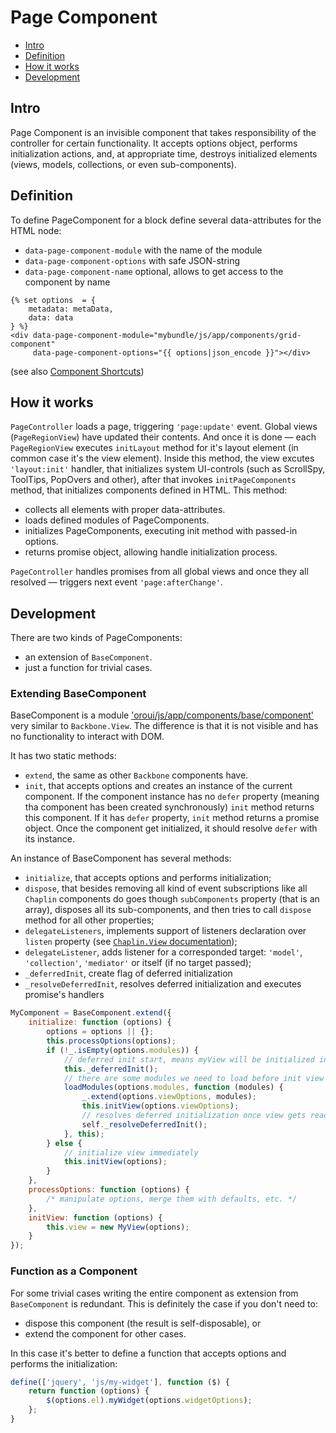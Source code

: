 Page Component
==============

 * [Intro](#intro)
 * [Definition](#definition)
 * [How it works](#definition)
 * [Development](#development)

## Intro
Page Component is an invisible component that takes responsibility of the controller for certain functionality. It accepts options object, performs initialization actions, and, at appropriate time, destroys initialized elements (views, models, collections, or even sub-components).

## Definition
To define PageComponent for a block define several data-attributes for the HTML node:

 - `data-page-component-module` with the name of the module
 - `data-page-component-options` with safe JSON-string
 - `data-page-component-name` optional, allows to get access to the component by name

```twig
{% set options  = {
    metadata: metaData,
    data: data
} %}
<div data-page-component-module="mybundle/js/app/components/grid-component"
     data-page-component-options="{{ options|json_encode }}"></div>
```

(see also [Component Shortcuts](./component-shortcuts.md))

## How it works

`PageController` loads a page, triggering `'page:update'` event. Global views (`PageRegionView`) have updated their contents. And once it is done — each `PageRegionView` executes `initLayout` method for it's layout element (in common case it's the view element). Inside this method, the view excutes `'layout:init'` handler, that initializes system UI-controls (such as ScrollSpy, ToolTips, PopOvers and other), after that invokes `initPageComponents` method, that initializes components defined in HTML. This method:

 - collects all elements with proper data-attributes.
 - loads defined modules of PageComponents.
 - initializes PageComponents, executing init method with passed-in options.
 - returns promise object, allowing handle initialization process.

`PageController` handles promises from all global views and once they all resolved — triggers next event `'page:afterChange'`.

## Development
There are two kinds of PageComponents:

 - an extension of `BaseComponent`.
 - just a function for trivial cases.

### Extending BaseComponent
BaseComponent is a module ['oroui/js/app/components/base/component'](../../public/js/app/components/base/component.js) very similar to `Backbone.View`. The difference is that it is not visible and has no functionality to interact with DOM.

It has two static methods:

 - `extend`, the same as other `Backbone` components have.
 - `init`, that accepts options and creates an instance of the current component. If the component instance has no `defer` property (meaning tha component has been created synchronously) `init` method returns this component. If it has `defer` property, `init` method returns a promise object. Once the component get initialized, it should resolve `defer` with its instance.

An instance of BaseComponent has several methods:

 - `initialize`, that accepts options and performs initialization;
 - `dispose`, that besides removing all kind of event subscriptions like all `Chaplin` components do goes though `subComponents` property (that is an array), disposes all its sub-components, and then tries to call `dispose` method for all other properties;
 - `delegateListeners`, implements support of listeners declaration over `listen` property (see [`Chaplin.View` documentation](http://docs.chaplinjs.org/chaplin.view.html#toc_5));
 - `delegateListener`, adds listener for a corresponded target: `'model'`, `'collection'`, `'mediator'` or itself (if no target passed);
 - `_deferredInit`, create flag of deferred initialization
 - `_resolveDeferredInit`, resolves deferred initialization and executes promise's handlers

```javascript
MyComponent = BaseComponent.extend({
    initialize: function (options) {
        options = options || {};
        this.processOptions(options);
        if (!_.isEmpty(options.modules)) {
            // deferred init start, means myView will be initialized in async way
            this._deferredInit();
            // there are some modules we need to load before init view
            loadModules(options.modules, function (modules) {
                _.extend(options.viewOptions, modules);
                this.initView(options.viewOptions);
                // resolves deferred initialization once view gets ready
                self._resolveDeferredInit();
            }, this);
        } else {
            // initialize view immediately
            this.initView(options);
        }
    },
    processOptions: function (options) {
        /* manipulate options, merge them with defaults, etc. */
    },
    initView: function (options) {
        this.view = new MyView(options);
    }
});
```

### Function as a Component
For some trivial cases writing the entire component as extension from `BaseComponent` is redundant. This is definitely the case if you don't need to:

 - dispose this component (the result is self-disposable), or
 - extend the component for other cases.

In this case it's better to define a function that accepts options and performs the initialization:

```javascript
define(['jquery', 'js/my-widget'], function ($) {
    return function (options) {
        $(options.el).myWidget(options.widgetOptions);
    };
}
```
